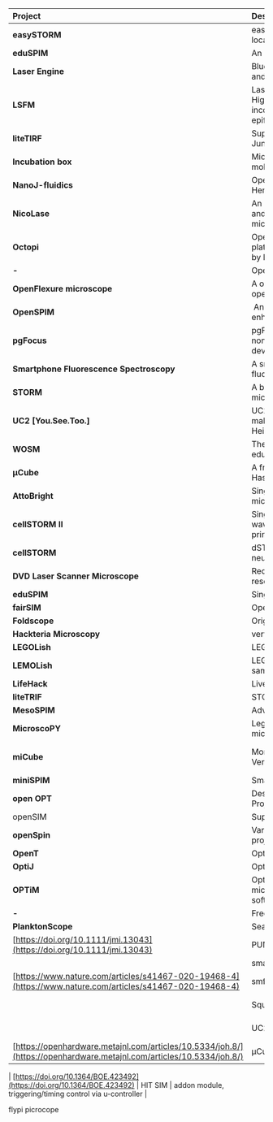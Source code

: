| <div style="width:100px">Project</div>  | <div style="width:400px">Description</div> | <div style="width:100px">Resources</div> |
| :---| :--- | :---
|**easySTORM** |easySTORM: a robust, lower-cost approach to localisation and TIRF microscopy. French lab. |[Kwakwa2015](https://doi.org/10.1002%2Fjbio.201500324)
|**eduSPIM** |An educational light sheet microscope. Huisken lab. |[Jahr2016](https://doi.org/10.1371/journal.pone.0161402)
|**Laser Engine**  |Blueprints for a low-cost laser engine for wide-field and localization microscopy. Ries lab. |[Schröder2020](https://www.osapublishing.org/boe/fulltext.cfm?uri=boe-11-2-609&id=425622), [Github](https://github.com/ries-lab/LaserEngine)|
|**LSFM**|Laser-free super-resolution microscopy (LFSM). High-density superresolution microscopy with an incoherent light source and a conventional epifluorescence microscope setup by Kirti Prakash.|[Prakash2021](https://doi.org/10.1098/rsta.2020.0144)
|**liteTIRF** |Super-resolution microscopy for 20k Euros. Jungmann lab. |[Auer2018](https://doi.org/10.1002%2Fcphc.201800630) |[Weblink](http://litetirf.jungmannlab.org/)|
|**Incubation box** |Microscope incubation box for home built single molecule microscope. Holden lab. |[Github](https://github.com/HoldenLab/microscope-incubation-box)
|**NanoJ-fluidics** |Open-source fluid exchange in microscopy. Henriques lab.  | [Almada2019](https://doi.org/10.1038/s41467-019-09231-9), [Github](https://github.com/HenriquesLab/NanoJ-Fluidics)
|**NicoLase** | An open-source diode laser combiner, fiber launch, and sequencing controller for fluorescence microscopy by Gaus lab 2017.  | [Nicovich et al.](https://doi.org/10.1371%2Fjournal.pone.0173879), [Github](https://github.com/PRNicovich/NicoLase)
|**Octopi** | Open configurable high-throughput imaging platform for infectious disease diagnosis in the field by Prakash lab  | [Li et al. ](https://www.biorxiv.org/content/10.1101/684423v1), [GitHub](https://github.com/prakashlab/octopi-driver-board)
|**-** | Open-Source Two-Photon Microscopy | [Rosenberger et al. ](https://doi.org/10.1371/journal.pone.0110475)
|**OpenFlexure microscope** | A one-piece 3D printed flexure translation stage for open-source microscopy. Bowman lab 2016. | [Collins et al. ](https://www.osapublishing.org/boe/fulltext.cfm?uri=boe-11-5-2447&id=429869), [Website](https://openflexure.org)
|**OpenSPIM** |  An Open Access platform for applying and enhancing Selective Plane Illumination Microscopy. | [Pietron et al.](https://www.nature.com/articles/nmeth.2507), [Website/Wiki](https://openspim.org/)
|**pgFocus** | pgFocus is an open source and open hardware, for noncommercial use, focus stabilization device developed by Karl Bellvé.  | [Wiki](http://big.umassmed.edu/wiki/index.php/PgFocus)
|**Smartphone Fluorescence Spectroscopy** | A smartphone spectrophotometry for readout of fluorescence-based biological assays.  | [Yu et. al](https://pubs.acs.org/doi/10.1021/ac502080t)
|**STORM** | A blueprint for cost-efficient localization microscopy. Sauer lab 2014. | [Holm](https://doi.org/10.1002%2Fcphc.201300739), [Github]()
|**UC2 [You.See.Too.]** | UC2 is a general-purpose modular framework for making interactive (electro)-optical projects. Heintzmann lab. | [Diederich et al. ](https://doi.org/10.1038/s41467-020-19447-9), [Github](github.com/openUC2)
|**WOSM** | The Warwick Open Source Microscope for TIRF and educational fluorescence applications | [Wiki](https://wosmic.org/)
|**µCube** | A framework for 3D printable optomechanics. Haseloff lab 2018. | [Delmans et al.](https://openhardware.metajnl.com/articles/10.5334/joh.8/), [Github](https://mdelmans.github.io/uCube)
|**AttoBright** | Single-molecule detection on a portable 3D-printed microscope | [Brown et al.](https://www.nature.com/articles/s41467-019-13617-0), [Github](https://github.com/GambinSiereckiLab/AttoBright)
|**cellSTORM II** | Single Molecule Localization Microscopy using waveguide-based cellphone microscopy and 3D printing | [Diederich et al.](https://www.biorxiv.org/content/10.1101/2020.09.04.283085v1), [Github](https://beniroquai.github.io/stormocheap/)
|**cellSTORM** | dSTORM using cellphone cameras and on-device neural network reconstruction | [Diederich et al.](https://www.biorxiv.org/content/10.1101/2020.09.04.283085v1), [Github](https://github.com/bionanoimaging/cellSTORM-Android)
|**DVD Laser Scanner Microscope** | Recycling and upgrading parts to form high-resolution fluorescence Microscopy | [Website](http://www.gaudi.ch/GaudiLabs/?page_id=652)
|**eduSPIM** | Single Plane Illumination Microscope for museums | [Jahr et al.](https://doi.org/10.1371/journal.pone.0161402)
|**fairSIM** | Open-Source structured illumination microscopy | [Markwirth et al.](https://www.nature.com/articles/s41467-019-12165-x), [Github](https://github.com/fairSIM)
|**Foldscope** | Origami-based paper microscope by Prakash-lab  | [Cybulski et al.](https://doi.org/10.1371/journal.pone.0098781), [Website](https://www.foldscope.com/)
|**Hackteria Microscopy** |  very cheap microscopy for teaching | [Wiki](http://hackteria.org/wiki/index.php/Laser-cut_microscopy_stages)
| **LEGOLish** | LEGO(R)-based Light sheet microscopy  | [Website](http://legolish.org/)    |
| **LEMOLish** | LEGO(R)-based Light sheet microscopy of cleared samples | [Website](https://lemolish.mystrikingly.com/)   |
| **LifeHack** | Live Cell Single Molecule Imaging | [GitHub](https://holdenlab.github.io/LifeHackWebsite/) |
| **liteTRIF** | STORM, DNA-PAINT for 20.000€ | [Auer et al.](https://doi.org/10.1002/cphc.201800630), [Website](https://alexauer.me/project/litetirf-platform)  |
| **MesoSPIM** | Advanced large-scale light sheet system | [Website](https://mesospim.org/)  |
| **MicroscoPY** | Lego and 3D printed Raspberry Pi-based microscope | [GitHub](https://github.com/IBM/MicroscoPy) |
| **miCube** | Monolithic Single Molecule Localization Microscope; Very robust, high perfomance research | [Martens](https://doi.org/10.1038/s41467-019-11514-0), [https://hohlbeinlab.github.io/miCube/index.html](https://hohlbeinlab.github.io/miCube/index.html)   |
| **miniSPIM** | Smartphone-based light-sheet microscope | [Hedde 2021](https://pubs.acs.org/doi/10.1021/acssensors.1c00607) |
| **open OPT** | Design and Implementation of a Custom Built Optical Projection Tomography System | [Wong eta al.](https://doi.org/10.1371/journal.pone.0073491)
| openSIM | Super-resolution imaging using UC2 and DMDs  | [Wang et al.]([https://www.biorxiv.org/content/10.1101/2021.01.08.425840v1](https://www.biorxiv.org/content/10.1101/2021.01.08.425840v1)), [GitHub](https://github.com/openUC2/UC2_openSIM)  |
| **openSpin** | Various optical setups for large scale projection/tomography-based imaging | [Website](https://sites.google.com/site/openspinmicroscopy/)  |
| **OpenT** | Optical micro tomography | [Felix et al.](https://www.sciencedirect.com/science/article/pii/S0925477316300089) |
| **OptiJ** | Optical Projection Tomography with Fiji | [Ramirez](https://www.nature.com/articles/s41598-019-52065-0) |
| **OPTiM**  | Optical projection tomography integrated microscope using open-source hardware and software | [Watson et al.](https://doi.org/10.1371/journal.pone.0180309)|
| **-** | Free and open-source automated 3-D microscope  | [Wiki](https://www.appropedia.org/Free_and_open-source_automated_3-D_microscope) |
|  **PlanktonScope** | Sea and plankton imaging for citizen science | [Pollina et al.](https://www.biorxiv.org/content/10.1101/2020.04.23.056978v1), [Website](https://www.planktoscope.org/) |
| [https://doi.org/10.1111/jmi.13043](https://doi.org/10.1111/jmi.13043)   | PUMA | modular, option to add SLM, heads up display etc   | [https://github.com/TadPath/PUMA/tree/v0.1](https://github.com/TadPath/PUMA/tree/v0.1)  |
|    | smartphone mircoscope | "10 dollar". outreach / education | [https://www.instructables.com/10-Smartphone-to-digital-microscope-conversion/](https://www.instructables.com/10-Smartphone-to-digital-microscope-conversion/) |
| [https://www.nature.com/articles/s41467-020-19468-4](https://www.nature.com/articles/s41467-020-19468-4)  | smfBox   | single molecule FRET    | [https://craggslab.github.io/smfBox/](https://craggslab.github.io/smfBox/) |
|    | Squid    | High optical quality, Metal assemblies, full software stack | [https://squid-imaging.org/](https://squid-imaging.org/) |
|    | UC2 | Modular Optical Toolbox for sophisticated Microscopy in Research and Education | [www.youseetoo.org](http://www.youseetoo.org/)  |
| [https://openhardware.metajnl.com/articles/10.5334/joh.8/](https://openhardware.metajnl.com/articles/10.5334/joh.8/)   | μCube    | Cube-based modular optical set   | [https://mdelmans.github.io/uCube/](https://mdelmans.github.io/uCube/) |

| [https://doi.org/10.1364/BOE.423492](https://doi.org/10.1364/BOE.423492) | HIT SIM  | addon module, triggering/timing control via u-controller   |

flypi
picrocope

